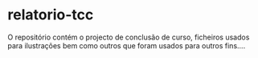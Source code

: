 # relatorio-tcc
O repositório contém o projecto de conclusão de curso, ficheiros usados para ilustrações bem como outros que foram usados para outros fins....
